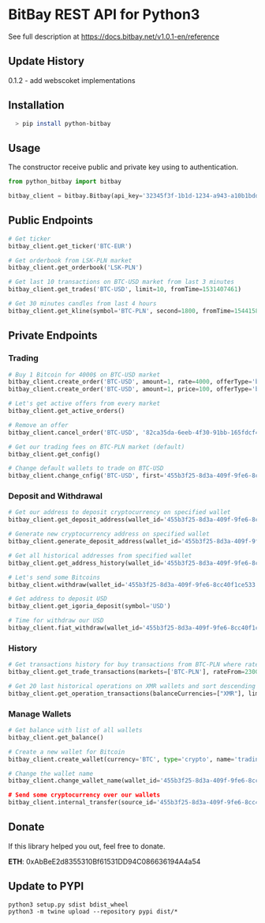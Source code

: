 # BitBay REST API for Python3
See full description at https://docs.bitbay.net/v1.0.1-en/reference

## Update History
0.1.2 - add webscoket implementations

## Installation

```bash
  > pip install python-bitbay
```

## Usage

The constructor receive public and private key using to authentication.
```python
from python_bitbay import bitbay

bitbay_client = bitbay.Bitbay(api_key='32345f3f-1b1d-1234-a943-a10b1bddfa1b1', api_secret='4d539fe0-e3b0-4e4e-7c86-70b36aa93d4f')
```

## Public Endpoints

```python
# Get ticker
bitbay_client.get_ticker('BTC-EUR')

# Get orderbook from LSK-PLN market
bitbay_client.get_orderbook('LSK-PLN')

# Get last 10 transactions on BTC-USD market from last 3 minutes
bitbay_client.get_trades('BTC-USD', limit=10, fromTime=1531407461)

# Get 30 minutes candles from last 4 hours
bitbay_client.get_kline(symbol='BTC-PLN', second=1800, fromTime=1544158620, toTime=1544173061)
```

## Private Endpoints
### Trading

```python
# Buy 1 Bitcoin for 4000$ on BTC-USD market
bitbay_client.create_order('BTC-USD', amount=1, rate=4000, offerType='buy', mode='limit')      # limit
bitbay_client.create_order('BTC-USD', amount=1, price=100, offerType='buy', mode='market')  # market

# Let's get active offers from every market
bitbay_client.get_active_orders()

# Remove an offer
bitbay_client.cancel_order('BTC-USD', '82ca35da-6eeb-4f30-91bb-165fdcf4d8b2', 'buy', 4000)

# Get our trading fees on BTC-PLN market (default)
bitbay_client.get_config()

# Change default wallets to trade on BTC-USD
bitbay_client.change_cnfig('BTC-USD', first='455b3f25-8d3a-409f-9fe6-8cc40f1ce533', second='455b3f25-8d3a-509f-9fe6-8cc40f1ce542')
```

### Deposit and Withdrawal
```python
# Get our address to deposit cryptocurrency on specified wallet
bitbay_client.get_deposit_address(wallet_id='455b3f25-8d3a-409f-9fe6-8cc40f1ce533')

# Generate new cryptocurrency address on specified wallet
bitbay_client.generate_deposit_address(wallet_id='455b3f25-8d3a-409f-9fe6-8cc40f1ce533', currency='PLN')

# Get all historical addresses from specified wallet
bitbay_client.get_address_history(wallet_id='455b3f25-8d3a-409f-9fe6-8cc40f1ce533')

# Let's send some Bitcoins
bitbay_client.withdraw(wallet_id='455b3f25-8d3a-409f-9fe6-8cc40f1ce533', address='3Qck3sNnAe5YVLe9WDzMp3aK2cgsU7F5Wv', amount=0.5, comment='test')

# Get address to deposit USD
bitbay_client.get_igoria_deposit(symbol='USD')

# Time for withdraw our USD
bitbay_client.fiat_withdraw(wallet_id='455b3f25-8d3a-409f-9fe6-8cc40f1ce655', symbol='USD', { bank_account_number: 'PL82154012872216000073790002', address: '111A/109, 02-707 Warszawa', name: 'Igoria Trade S.A.', title: 'VVVe94d7e43536fVVV', swift: 'EBOSPLPWXXX' }
```

### History
```python
# Get transactions history for buy transactions from BTC-PLN where rate is from 23000 to 25000
bitbay_client.get_trade_transactions(markets=['BTC-PLN'], rateFrom=23000, rateTo=25000, userAction='buy', nextPageCursor='start')

# Get 20 last historical operations on XMR wallets and sort descending by time
bitbay_client.get_operation_transactions(balanceCurrencies=["XMR"], limit="20", sort=[{"order":"DESC","by":"time"}], nextPageCursor="start")
```

### Manage Wallets
```python
# Get balance with list of all wallets
bitbay_client.get_balance()

# Create a new wallet for Bitcoin
bitbay_client.create_wallet(currency='BTC', type='crypto', name='trading')

# Change the wallet name
bitbay_client.change_wallet_name(wallet_id='455b3f25-8d3a-409f-9fe6-8cc40f1ce533', name='arbitration)

# Send some cryptocurrency over our wallets
bitbay_client.internal_transfer(source_id='455b3f25-8d3a-409f-9fe6-8cc40f1ce533', destination_id='455b3f25-8d3a-409f-9fe6-8cc40f1ce534', currency='BTC', funds=0.4)
```

## Donate
If this library helped you out, feel free to donate.

**ETH**: 0xAbBeE2d8355310Bf61531DD94C086636194A4a54

## Update to PYPI
```
python3 setup.py sdist bdist_wheel
python3 -m twine upload --repository pypi dist/*
```